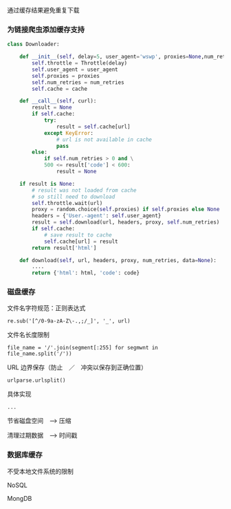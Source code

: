 通过缓存结果避免重复下载

### 为链接爬虫添加缓存支持

```python
class Downloader:

    def __init__(self, delay=5, user_agent='wswp', proxies=None,num_retries=1, cache=None):
        self.throttle = Throttle(delay)
        self.user_agent = user_agent
        self.proxies = proxies
        self.num_retries = num_retries
        self.cache = cache

    def __call__(self, curl):
        result = None
        if self.cache:
            try:
                result = self.cache[url]
            except KeyError:
                # url is not available in cache
                pass
        else:
            if self.num_retries > 0 and \
            500 <= result['code'] < 600:
                result = None

    if result is None:
        # result was not loaded from cache
        # so still need to download
        self.throttle.wait(url)
        proxy = random.choice(self.proxies) if self.proxies else None
        headers = {'User.-agent': self.user_agent}
        result = self.download(url, headers, proxy, self.num_retries)
        if self.cache:
            # save result to cache
            self.cache[url] = result
        return result['html']

    def download(self, url, headers, proxy, num_retries, data=None):
        ....
        return {'html': html, 'code': code}
```

### 磁盘缓存

文件名字符规范：正则表达式

    re.sub('[^/0-9a-zA-Z\-.,;/_]', '_', url)

文件名长度限制

    file_name = '/'.join(segment[:255] for segmwnt in file_name.split('/'))

URL 边界保存（防止　／　冲突以保存到正确位置）

    urlparse.urlsplit()

具体实现

    ...

节省磁盘空间　--> 压缩

清理过期数据　--> 时间戳

### 数据库缓存

不受本地文件系统的限制

NoSQL

MongDB
